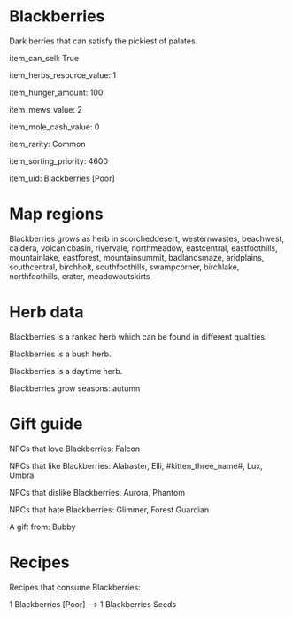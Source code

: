 # Blackberries

Dark berries that can satisfy the pickiest of palates.

item_can_sell: True

item_herbs_resource_value: 1

item_hunger_amount: 100

item_mews_value: 2

item_mole_cash_value: 0

item_rarity: Common

item_sorting_priority: 4600

item_uid: Blackberries [Poor]

# Map regions

Blackberries grows as herb in scorcheddesert, westernwastes, beachwest, caldera, volcanicbasin, rivervale, northmeadow, eastcentral, eastfoothills, mountainlake, eastforest, mountainsummit, badlandsmaze, aridplains, southcentral, birchholt, southfoothills, swampcorner, birchlake, northfoothills, crater, meadowoutskirts

# Herb data

Blackberries is a ranked herb which can be found in different qualities.

Blackberries is a bush herb.

Blackberries is a daytime herb.

Blackberries grow seasons: autumn

# Gift guide

NPCs that love Blackberries: Falcon

NPCs that like Blackberries: Alabaster, Elli, #kitten_three_name#, Lux, Umbra

NPCs that dislike Blackberries: Aurora, Phantom

NPCs that hate Blackberries: Glimmer, Forest Guardian

A gift from: Bubby

# Recipes

Recipes that consume Blackberries:

1 Blackberries [Poor] --> 1 Blackberries Seeds